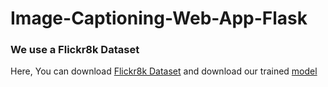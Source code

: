 # Image-Captioning-Web-App-Flask

### We use a Flickr8k Dataset
Here, You can download [Flickr8k Dataset](https://www.kaggle.com/adityajn105/flickr8k/activity) and download our trained [model](https://drive.google.com/drive/folders/1ANYmw3pWLoRiJe-LvCzmPIwB17rxvVez?usp=sharing)
